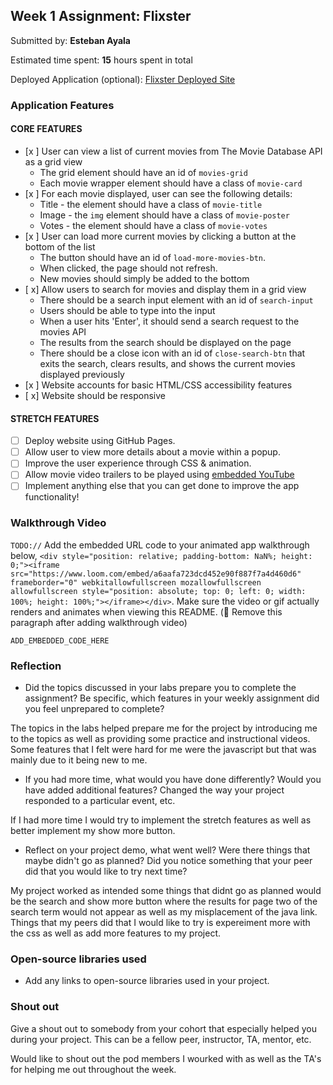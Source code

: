 

## Week 1 Assignment: Flixster

Submitted by: **Esteban Ayala**

Estimated time spent: **15** hours spent in total

Deployed Application (optional): [Flixster Deployed Site](ADD_LINK_HERE)

### Application Features

#### CORE FEATURES

- [x ] User can view a list of current movies from The Movie Database API as a grid view
  - The grid element should have an id of `movies-grid`
  - Each movie wrapper element should have a class of `movie-card`
- [x ] For each movie displayed, user can see the following details:
  - Title - the element should have a class of `movie-title`
  - Image - the `img` element should have a class of `movie-poster`
  - Votes - the element should have a class of `movie-votes`
- [x ] User can load more current movies by clicking a button at the bottom of the list
  - The button should have an id of `load-more-movies-btn`.
  - When clicked, the page should not refresh.
  - New movies should simply be added to the bottom
- [ x] Allow users to search for movies and display them in a grid view
  - There should be a search input element with an id of `search-input`
  - Users should be able to type into the input
  - When a user hits 'Enter', it should send a search request to the movies API
  - The results from the search should be displayed on the page
  - There should be a close icon with an id of `close-search-btn` that exits the search, clears results, and shows the current movies displayed previously
- [x ] Website accounts for basic HTML/CSS accessibility features
- [ x] Website should be responsive

#### STRETCH FEATURES

- [ ] Deploy website using GitHub Pages. 
- [ ] Allow user to view more details about a movie within a popup.
- [ ] Improve the user experience through CSS & animation.
- [ ] Allow movie video trailers to be played using [embedded YouTube](https://support.google.com/youtube/answer/171780?hl=en)
- [ ] Implement anything else that you can get done to improve the app functionality!

### Walkthrough Video

`TODO://` Add the embedded URL code to your animated app walkthrough below, `<div style="position: relative; padding-bottom: NaN%; height: 0;"><iframe src="https://www.loom.com/embed/a6aafa723dcd452e90f887f7a4d460d6" frameborder="0" webkitallowfullscreen mozallowfullscreen allowfullscreen style="position: absolute; top: 0; left: 0; width: 100%; height: 100%;"></iframe></div>`. Make sure the video or gif actually renders and animates when viewing this README. (🚫 Remove this paragraph after adding walkthrough video)

`ADD_EMBEDDED_CODE_HERE`

### Reflection

* Did the topics discussed in your labs prepare you to complete the assignment? Be specific, which features in your weekly assignment did you feel unprepared to complete?

The topics in the labs helped prepare me for the project by introducing me to the topics as well as providing some practice and instructional videos. Some features that I felt were hard for me were the javascript but that was mainly due to it being new to me.

* If you had more time, what would you have done differently? Would you have added additional features? Changed the way your project responded to a particular event, etc.
  
If I had more time I would try to implement the stretch features as well as better implement my show more button.

* Reflect on your project demo, what went well? Were there things that maybe didn't go as planned? Did you notice something that your peer did that you would like to try next time?

My project worked as intended some things that didnt go as planned would be the search and show more button where the results for page two of the search term would not appear as well as my misplacement of the java link. Things that my peers did that I would like to try is expereiment more with the css as well as add more features to my project.

### Open-source libraries used

- Add any links to open-source libraries used in your project.

### Shout out

Give a shout out to somebody from your cohort that especially helped you during your project. This can be a fellow peer, instructor, TA, mentor, etc.

Would like to shout out the pod members I wourked with as well as the TA's for helping me out throughout the week.